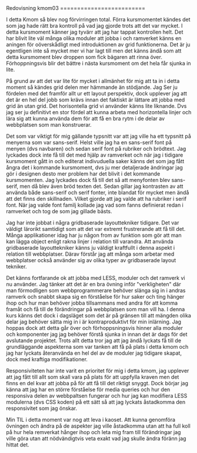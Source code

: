 ---
---
<DIV class="redovisa">
Redovisning kmom03
=========================
</DIV>

I detta Kmom så blev nog förvirringen total. Förra kursmomentet kändes det som jag hade rätt bra kontroll på vad jag gjorde trots att det var mycket. I detta kursmoment känner jag tyvärr att jag har tappat kontrollen helt. Det har blivit lite väl många olika moduler att jobba i och ramverket känns en aningen för oöverskådligt med introduktionen av grid funktionerna. Det är ju egentligen inte så mycket mer vi har lagt till men det känns ändå som att detta kursmoment blev droppen som fick bägaren att rinna över. Förhoppningsvis blir det bättre i nästa kursmoment om det hela får sjunka in lite.

På grund av att det var lite för mycket i allmänhet för mig att ta in i detta moment så kändes grid delen mer hämmande än stödjande. Jag Ser ju fördelen med det framför allt ur ett layout perspektiv, dock upplever jag att det är en hel del jobb som krävs innan det faktiskt är lättare att jobba med grid än utan grid. Det horisontella grid vi använder känns lite liknande. Dvs jag ser ju definitivt en stor fördel att kunna arbeta med horizontella linjer och lära sig att kunna använda dem för att få en bra rytm i de delar av webbplatsen som man konstruerar.

Det som var viktigt för mig gällande typsnitt var att jag ville ha ett typsnitt på menyerna som var sans-serif. Helst ville jag ha en sans-serif font på menyen (dvs navbaren) och sedan serif font på rubriker och brödtext. Jag lyckades dock inte få till det med hjälp av ramverket och när jag i tidigare kursmoment gått in och editerat indivuduella saker känns det som jag fått ångra det i kommande kursmoment, dvs ju mer detaljerade ändringar jag gör i designen desto mer problem har det blivit i det kommande kursmomenten. Jag lyckades dock få till det så att menyfonten blev sans-serif, men då blev även bröd texten det. Sedan gillar jag kontrasten av att använda både sans-serif och serif fonter, inte blandat för mycket men ändå att det finns den skillnaden. Vilket gjorde att jag valde att ha rubriker i serif font. När jag valde font familj kollade jag vad som fanns definierat redan i ramverket och tog de som jag gillade bästs.

Jag har inte jobbat i några gridbaserade layouttekniker tidigare. Det var väldigt lärorikt samtidigt som att det var extremt frustrerande att få till det. Många applikationer idag har ju någon from av funktion som gör att man kan lägga object enligt rakna linjer i relation till varandra. Att använda gridbaserade layouttekniker känns ju väldigt kraftfullt i denna aspekt i relation till webbplatser. Därav förstår jag att många som arbetar med webbplatser också använder sig av olika typer av gridbaserade layout tekniker.

Det känns fortfarande ok att jobba med LESS, moduler och det ramverk vi nu använder. Jag tänker att det är en bra övning inför "verkligheten" där man förmodligen som webbprogrammerare behöver slänga sig in i andras ramverk och snabbt skapa sig en förståelse för hur saker och ting hänger ihop och hur man behöver jobba tillsammans med andra för att komma framåt och få till de förändringar på webbplatsen som man vill ha. I denna kurs känns det dock i dagsläget som det är på gränsen till att mängden olika delar jag behöver sätta mig in i är kontraproduktivt för min inlärning. Jag hoppas dock att detta går över och förhoppsningsvis hinner alla moduler och komponenter jag jag behöver förstå sjunka in innan det är dags för det avslutande projektet. Trots allt detta tror jag att jag ändå lyckats få till de grundläggande aspekterna som var tanken att få på plats i detta kmom och jag har lyckats återanvända en hel del av de moduler jag tidigare skapat, dock med kraftiga modifikationer.

Responsiviteten har inte varit en prioritet för mig i detta kmom, jag upplever att jag fått till allt som skall vara på plats för att uppfylla kraven men det finns en del kvar att jobba på för att få till det riktigt snyggt. Dock börjar jag känna att jag har en större förståelse för media queries och hur den responsiva delen av webbpaltsen fungerar och hur jag kan modifiera LESS modulerna (dvs CSS koden) på ett sätt så att jag lyckats åstadkomma den responsivitet som jag önskar.

Min TIL i detta moment var nog att leva i kaoset. Att kunna genomföra övningen och ändra på de aspekter jag ville åstadkomma utan att ha full koll på hur hela remverkat hånger ihop och leta mig fram till förändringar jag ville göra utan att nödvändigtvis veta exakt vad jag skulle ändra föränn jag hittat det.
